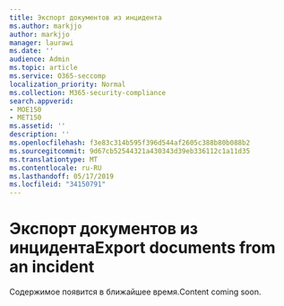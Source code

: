 ```yaml
---
title: Экспорт документов из инцидента
ms.author: markjjo
author: markjjo
manager: laurawi
ms.date: ''
audience: Admin
ms.topic: article
ms.service: O365-seccomp
localization_priority: Normal
ms.collection: M365-security-compliance
search.appverid:
- MOE150
- MET150
ms.assetid: ''
description: ''
ms.openlocfilehash: f3e83c314b595f396d544af2605c388b80b088b2
ms.sourcegitcommit: 9d67cb52544321a430343d39eb336112c1a11d35
ms.translationtype: MT
ms.contentlocale: ru-RU
ms.lasthandoff: 05/17/2019
ms.locfileid: "34150791"
---
```

# <a name="export-documents-from-an-incident"></a><span data-ttu-id="07434-102">Экспорт документов из инцидента</span><span class="sxs-lookup"><span data-stu-id="07434-102">Export documents from an incident</span></span>

<span data-ttu-id="07434-103">Содержимое появится в ближайшее время.</span><span class="sxs-lookup"><span data-stu-id="07434-103">Content coming soon.</span></span>